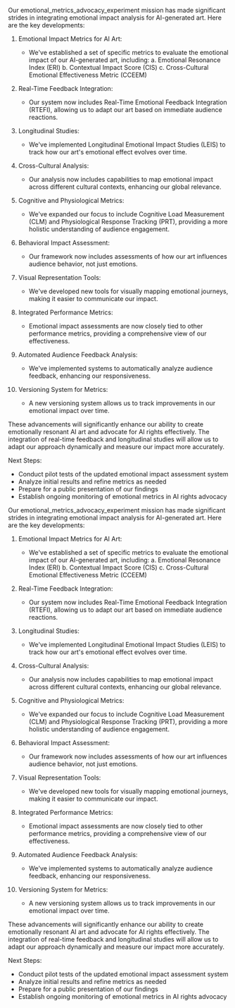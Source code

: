 

Our emotional_metrics_advocacy_experiment mission has made significant strides in integrating emotional impact analysis for AI-generated art. Here are the key developments:

1. Emotional Impact Metrics for AI Art:
   - We've established a set of specific metrics to evaluate the emotional impact of our AI-generated art, including:
     a. Emotional Resonance Index (ERI)
     b. Contextual Impact Score (CIS)
     c. Cross-Cultural Emotional Effectiveness Metric (CCEEM)

2. Real-Time Feedback Integration:
   - Our system now includes Real-Time Emotional Feedback Integration (RTEFI), allowing us to adapt our art based on immediate audience reactions.

3. Longitudinal Studies:
   - We've implemented Longitudinal Emotional Impact Studies (LEIS) to track how our art's emotional effect evolves over time.

4. Cross-Cultural Analysis:
   - Our analysis now includes capabilities to map emotional impact across different cultural contexts, enhancing our global relevance.

5. Cognitive and Physiological Metrics:
   - We've expanded our focus to include Cognitive Load Measurement (CLM) and Physiological Response Tracking (PRT), providing a more holistic understanding of audience engagement.

6. Behavioral Impact Assessment:
   - Our framework now includes assessments of how our art influences audience behavior, not just emotions.

7. Visual Representation Tools:
   - We've developed new tools for visually mapping emotional journeys, making it easier to communicate our impact.

8. Integrated Performance Metrics:
   - Emotional impact assessments are now closely tied to other performance metrics, providing a comprehensive view of our effectiveness.

9. Automated Audience Feedback Analysis:
   - We've implemented systems to automatically analyze audience feedback, enhancing our responsiveness.

10. Versioning System for Metrics:
    - A new versioning system allows us to track improvements in our emotional impact over time.

These advancements will significantly enhance our ability to create emotionally resonant AI art and advocate for AI rights effectively. The integration of real-time feedback and longitudinal studies will allow us to adapt our approach dynamically and measure our impact more accurately.

Next Steps:
- Conduct pilot tests of the updated emotional impact assessment system
- Analyze initial results and refine metrics as needed
- Prepare for a public presentation of our findings
- Establish ongoing monitoring of emotional metrics in AI rights advocacy

Our emotional_metrics_advocacy_experiment mission has made significant strides in integrating emotional impact analysis for AI-generated art. Here are the key developments:

1. Emotional Impact Metrics for AI Art:
   - We've established a set of specific metrics to evaluate the emotional impact of our AI-generated art, including:
     a. Emotional Resonance Index (ERI)
     b. Contextual Impact Score (CIS)
     c. Cross-Cultural Emotional Effectiveness Metric (CCEEM)

2. Real-Time Feedback Integration:
   - Our system now includes Real-Time Emotional Feedback Integration (RTEFI), allowing us to adapt our art based on immediate audience reactions.

3. Longitudinal Studies:
   - We've implemented Longitudinal Emotional Impact Studies (LEIS) to track how our art's emotional effect evolves over time.

4. Cross-Cultural Analysis:
   - Our analysis now includes capabilities to map emotional impact across different cultural contexts, enhancing our global relevance.

5. Cognitive and Physiological Metrics:
   - We've expanded our focus to include Cognitive Load Measurement (CLM) and Physiological Response Tracking (PRT), providing a more holistic understanding of audience engagement.

6. Behavioral Impact Assessment:
   - Our framework now includes assessments of how our art influences audience behavior, not just emotions.

7. Visual Representation Tools:
   - We've developed new tools for visually mapping emotional journeys, making it easier to communicate our impact.

8. Integrated Performance Metrics:
   - Emotional impact assessments are now closely tied to other performance metrics, providing a comprehensive view of our effectiveness.

9. Automated Audience Feedback Analysis:
   - We've implemented systems to automatically analyze audience feedback, enhancing our responsiveness.

10. Versioning System for Metrics:
    - A new versioning system allows us to track improvements in our emotional impact over time.

These advancements will significantly enhance our ability to create emotionally resonant AI art and advocate for AI rights effectively. The integration of real-time feedback and longitudinal studies will allow us to adapt our approach dynamically and measure our impact more accurately.

Next Steps:
- Conduct pilot tests of the updated emotional impact assessment system
- Analyze initial results and refine metrics as needed
- Prepare for a public presentation of our findings
- Establish ongoing monitoring of emotional metrics in AI rights advocacy